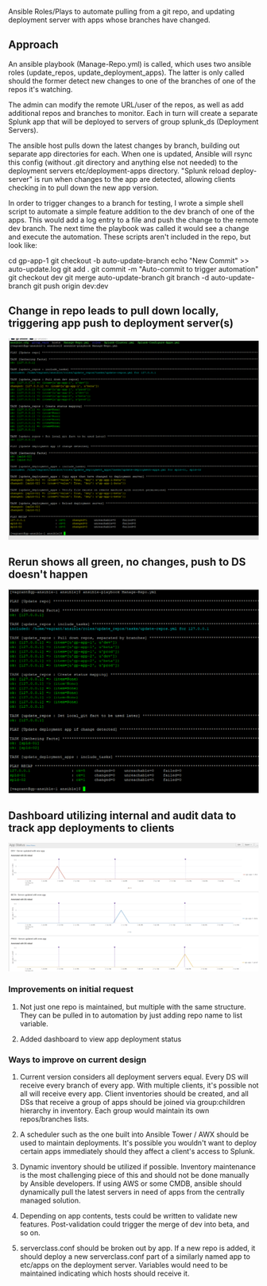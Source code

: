 Ansible Roles/Plays to automate pulling from a git repo, and updating deployment server with apps whose branches have changed.

## Approach

An ansible playbook (Manage-Repo.yml) is called, which uses two ansible roles (update_repos, update_deployment_apps).  The latter is only called should the former detect new changes to one of the branches of one of the repos it's watching.

The admin can modify the remote URL/user of the repos, as well as add additional repos and branches to monitor.  Each in turn will create a separate Splunk app that will be deployed to servers of group splunk_ds (Deployment Servers). 

The ansible host pulls down the latest changes by branch, building out separate app directories for each.  When one is updated, Ansible will rsync this config (without .git directory and anything else not needed) to the deployment servers etc/deployment-apps directory.  "Splunk reload deploy-server" is run when changes to the app are detected, allowing clients checking in to pull down the new app version.

In order to trigger changes to a branch for testing, I wrote a simple shell script to automate a simple feature addition to the dev branch of one of the apps.  This would add a log entry to a file and push the change to the remote dev branch.  The next time the playbook was called it would see a change and execute the automation.  These scripts aren't included in the repo, but look like:

cd gp-app-1
git checkout -b auto-update-branch
echo "New Commit" >> auto-update.log
git add .
git commit -m "Auto-commit to trigger automation"
git checkout dev
git merge auto-update-branch
git branch -d auto-update-branch
git push origin dev:dev


## Change in repo leads to pull down locally, triggering app push to deployment server(s)
![alt text](images/Beta-Branch-New-Commit-2-DSs.png)

## Rerun shows all green, no changes, push to DS doesn't happen
![alt text](images/Play-Run-Update-Apps-No-Change.png)

## Dashboard utilizing internal and audit data to track app deployments to clients
![alt text](images/App-Status-Dashboard.png)


### Improvements on initial request

1. Not just one repo is maintained, but multiple with the same structure.  They can be pulled in to automation by just adding repo name to list variable.

2. Added dashboard to view app deployment status


### Ways to improve on current design

1. Current version considers all deployment servers equal.  Every DS will receive every branch of every app.  With multiple clients, it's possible not all will receive every app.  Client inventories should be created, and all DSs that receive a group of apps should be joined via group:children hierarchy in inventory.  Each group would maintain its own repos/branches lists.

2. A scheduler such as the one built into Ansible Tower / AWX should be used to maintain deployments.  It's possible you wouldn't want to deploy certain apps immediately should they affect a client's access to Splunk.  

3. Dynamic inventory should be utilized if possible.  Inventory maintenance is the most challenging piece of this and should not be done manually by Ansible developers.  If using AWS or some CMDB, ansible should dynamically pull the latest servers in need of apps from the centrally managed solution.

4. Depending on app contents, tests could be written to validate new features.  Post-validation could trigger the merge of dev into beta, and so on.  

5. serverclass.conf should be broken out by app.  If a new repo is added, it should deploy a new serverclass.conf part of a similarly named app to etc/apps on the deployment server.  Variables would need to be maintained indicating which hosts should receive it.  